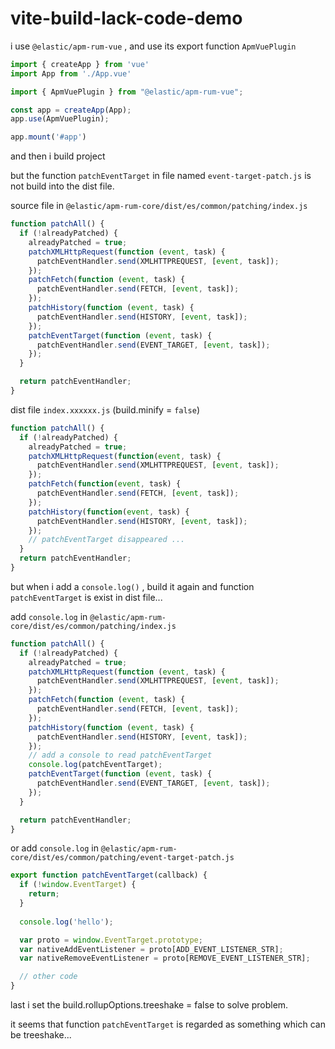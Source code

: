 # vite-build-lack-code-demo

i use `@elastic/apm-rum-vue` , and use its export function `ApmVuePlugin`

```javascript
import { createApp } from 'vue'
import App from './App.vue'

import { ApmVuePlugin } from "@elastic/apm-rum-vue";

const app = createApp(App);
app.use(ApmVuePlugin);

app.mount('#app')
```

and then i build project

but the function `patchEventTarget` in file named `event-target-patch.js` is not build into the dist file.

source file in `@elastic/apm-rum-core/dist/es/common/patching/index.js`

```javascript
function patchAll() {
  if (!alreadyPatched) {
    alreadyPatched = true;
    patchXMLHttpRequest(function (event, task) {
      patchEventHandler.send(XMLHTTPREQUEST, [event, task]);
    });
    patchFetch(function (event, task) {
      patchEventHandler.send(FETCH, [event, task]);
    });
    patchHistory(function (event, task) {
      patchEventHandler.send(HISTORY, [event, task]);
    });
    patchEventTarget(function (event, task) {
      patchEventHandler.send(EVENT_TARGET, [event, task]);
    });
  }

  return patchEventHandler;
}
```

dist file `index.xxxxxx.js` (build.minify = `false`)

```javascript
function patchAll() {
  if (!alreadyPatched) {
    alreadyPatched = true;
    patchXMLHttpRequest(function(event, task) {
      patchEventHandler.send(XMLHTTPREQUEST, [event, task]);
    });
    patchFetch(function(event, task) {
      patchEventHandler.send(FETCH, [event, task]);
    });
    patchHistory(function(event, task) {
      patchEventHandler.send(HISTORY, [event, task]);
    });
    // patchEventTarget disappeared ...
  }
  return patchEventHandler;
}
```

but when i add a `console.log()` , build it again and function `patchEventTarget` is exist in dist file...

add `console.log` in `@elastic/apm-rum-core/dist/es/common/patching/index.js`

```javascript
function patchAll() {
  if (!alreadyPatched) {
    alreadyPatched = true;
    patchXMLHttpRequest(function (event, task) {
      patchEventHandler.send(XMLHTTPREQUEST, [event, task]);
    });
    patchFetch(function (event, task) {
      patchEventHandler.send(FETCH, [event, task]);
    });
    patchHistory(function (event, task) {
      patchEventHandler.send(HISTORY, [event, task]);
    });
    // add a console to read patchEventTarget
    console.log(patchEventTarget);
    patchEventTarget(function (event, task) {
      patchEventHandler.send(EVENT_TARGET, [event, task]);
    });
  }

  return patchEventHandler;
}
```

or add `console.log` in `@elastic/apm-rum-core/dist/es/common/patching/event-target-patch.js`

```javascript
export function patchEventTarget(callback) {
  if (!window.EventTarget) {
    return;
  }
  
  console.log('hello');

  var proto = window.EventTarget.prototype;
  var nativeAddEventListener = proto[ADD_EVENT_LISTENER_STR];
  var nativeRemoveEventListener = proto[REMOVE_EVENT_LISTENER_STR];

  // other code 
}
```

last i set the build.rollupOptions.treeshake = false to solve problem.

it seems that function `patchEventTarget` is regarded as something which can be treeshake...
